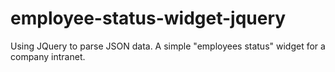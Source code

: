 # employee-status-widget-jquery
Using JQuery to parse JSON data. A simple "employees status" widget for a company intranet.
